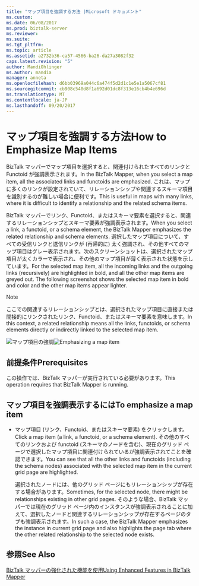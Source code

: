 ```yaml
---
title: "マップ項目を強調する方法 |Microsoft ドキュメント"
ms.custom: 
ms.date: 06/08/2017
ms.prod: biztalk-server
ms.reviewer: 
ms.suite: 
ms.tgt_pltfrm: 
ms.topic: article
ms.assetid: a2732b36-ca57-4566-ba26-da27a3082f32
caps.latest.revision: "5"
author: MandiOhlinger
ms.author: mandia
manager: anneta
ms.openlocfilehash: d6bb03969a044c6a474f5d2d1c1e5e1a5067cf81
ms.sourcegitcommit: cb908c540d8f1a692d01dc8f313e16cb4b4e696d
ms.translationtype: MT
ms.contentlocale: ja-JP
ms.lasthandoff: 09/20/2017
---
```

# <a name="how-to-emphasize-map-items"></a><span data-ttu-id="b1e99-102">マップ項目を強調する方法</span><span class="sxs-lookup"><span data-stu-id="b1e99-102">How to Emphasize Map Items</span></span>
<span data-ttu-id="b1e99-103">BizTalk マッパーでマップ項目を選択すると、関連付けられたすべてのリンクと Functoid が強調表示されます。</span><span class="sxs-lookup"><span data-stu-id="b1e99-103">In the BizTalk Mapper, when you select a map item, all the associated links and functoids are emphasized.</span></span> <span data-ttu-id="b1e99-104">これは、マップに多くのリンクが設定されていて、リレーションシップや関連するスキーマ項目を識別するのが難しい場合に便利です。</span><span class="sxs-lookup"><span data-stu-id="b1e99-104">This is useful in maps with many links, where it is difficult to identify a relationship and the related schema items.</span></span>  
  
 <span data-ttu-id="b1e99-105">BizTalk マッパーでリンク、Functoid、またはスキーマ要素を選択すると、関連するリレーションシップとスキーマ要素が強調表示されます。</span><span class="sxs-lookup"><span data-stu-id="b1e99-105">When you select a link, a functoid, or a schema element, the BizTalk Mapper emphasizes the related relationship and schema elements.</span></span> <span data-ttu-id="b1e99-106">選択したマップ項目について、すべての受信リンクと送信リンクが (再帰的に) 太く強調され、その他すべてのマップ項目はグレー表示されます。次のスクリーンショットは、選択されたマップ項目が太くカラーで表示され、その他のマップ項目が薄く表示された状態を示しています。</span><span class="sxs-lookup"><span data-stu-id="b1e99-106">For the selected map item, all the incoming links and the outgoing links (recursively) are highlighted in bold, and all the other map items are greyed out. The following screenshot shows the selected map item in bold and color and the other map items appear lighter.</span></span>  
  
> [!NOTE]
>  <span data-ttu-id="b1e99-107">ここでの関連するリレーションシップとは、選択されたマップ項目に直接または間接的にリンクされたリンク、Functoid、またはスキーマ要素を意味します。</span><span class="sxs-lookup"><span data-stu-id="b1e99-107">In this context, a related relationship means all the links, functoids, or schema elements directly or indirectly linked to the selected map item.</span></span>  
  
 <span data-ttu-id="b1e99-108">![マップ項目の強調](../core/media/mapper-intelliselect.gif "Mapper_IntelliSelect")</span><span class="sxs-lookup"><span data-stu-id="b1e99-108">![Emphasizing a map item](../core/media/mapper-intelliselect.gif "Mapper_IntelliSelect")</span></span>  
  
## <a name="prerequisites"></a><span data-ttu-id="b1e99-109">前提条件</span><span class="sxs-lookup"><span data-stu-id="b1e99-109">Prerequisites</span></span>  
 <span data-ttu-id="b1e99-110">この操作では、BizTalk マッパーが実行されている必要があります。</span><span class="sxs-lookup"><span data-stu-id="b1e99-110">This operation requires that BizTalk Mapper is running.</span></span>  
  
## <a name="to-emphasize-a-map-item"></a><span data-ttu-id="b1e99-111">マップ項目を強調表示するには</span><span class="sxs-lookup"><span data-stu-id="b1e99-111">To emphasize a map item</span></span>  
  
-   <span data-ttu-id="b1e99-112">マップ項目 (リンク、Functoid、またはスキーマ要素) をクリックします。</span><span class="sxs-lookup"><span data-stu-id="b1e99-112">Click a map item (a link, a functoid, or a schema element).</span></span> <span data-ttu-id="b1e99-113">その他のすべてのリンクおよび functoid (スキーマのノードを含む)、現在のグリッド ページで選択したマップ項目に関連付けられているが強調表示されてことを確認できます。</span><span class="sxs-lookup"><span data-stu-id="b1e99-113">You can see that all the other links and functoids (including the schema nodes) associated with the selected map item in the current grid page are highlighted.</span></span>  
  
     <span data-ttu-id="b1e99-114">選択されたノードには、他のグリッド ページにもリレーションシップが存在する場合があります。</span><span class="sxs-lookup"><span data-stu-id="b1e99-114">Sometimes, for the selected node, there might be relationships existing in other grid pages.</span></span> <span data-ttu-id="b1e99-115">そのような場合、BizTalk マッパーでは現在のグリッド ページ内のインスタンスが強調表示されることに加えて、選択したノードと関連するリレーションシップが存在するページのタブも強調表示されます。</span><span class="sxs-lookup"><span data-stu-id="b1e99-115">In such a case, the BizTalk Mapper emphasizes the instance in current grid page and also highlights the page tab where the other related relationship to the selected node exists.</span></span>  
  
## <a name="see-also"></a><span data-ttu-id="b1e99-116">参照</span><span class="sxs-lookup"><span data-stu-id="b1e99-116">See Also</span></span>  
 [<span data-ttu-id="b1e99-117">BizTalk マッパーの強化された機能を使用</span><span class="sxs-lookup"><span data-stu-id="b1e99-117">Using Enhanced Features in BizTalk Mapper</span></span>](../core/using-enhanced-features-in-biztalk-mapper.md)